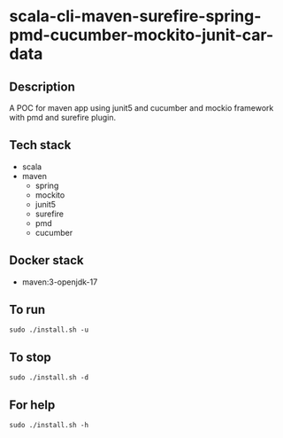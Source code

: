 # scala-cli-maven-surefire-spring-pmd-cucumber-mockito-junit-car-data

## Description
A POC for maven app using junit5
and cucumber and mockio framework
 with pmd
and surefire plugin.

## Tech stack
- scala
- maven
	- spring
	- mockito
  - junit5
  - surefire
  - pmd
  - cucumber

## Docker stack
- maven:3-openjdk-17

## To run
`sudo ./install.sh -u`

## To stop
`sudo ./install.sh -d`

## For help
`sudo ./install.sh -h`
